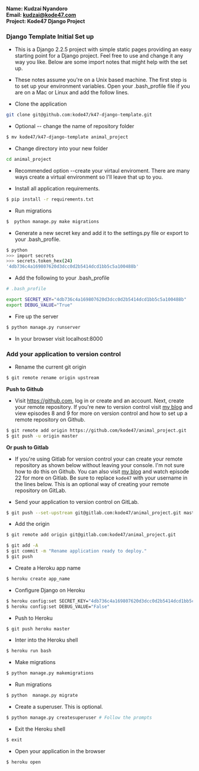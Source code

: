 **Name: Kudzai Nyandoro**  
**Email: kudzai@kode47.com**  
**Project: Kode47 Django Project**  

### Django Template Initial Set up

- This is a Django 2.2.5 project with simple static pages providing an easy starting point for a Django project. Feel free to use and change it any way you like. Below are some import notes that might help with the set up.

- These notes assume you're on a Unix based machine.  The first step is to set up  your environment variables.  Open your .bash_profile file if you are on a Mac or Linux and add the follow lines.
 
- Clone the application 

```bash
git clone git@github.com:kode47/k47-django-template.git
```
- Optional -- change the name of repository folder

```bash
$ mv kode47/k47-django-template animal_project
```
- Change directory into your new folder
 
```bash
cd animal_project
```

- Recommended option --create your virtaul enviroment.  There are many ways
  create a virtual environment so I'll leave that up to you.  

- Install all application requirements.

```bash
$ pip install -r requirements.txt
```

- Run migrations 

```bash
$  python manage.py make migrations
```

- Generate a new secret key and add it to the settings.py file or export to
   your .bash_profile.

```bash
$ python
>>> import secrets
>>> secrets.token_hex(24)
'4db736c4a169807620d3dcc0d2b5414dcd1bb5c5a100488b'
```
- Add the following to your .bash_profile

```bash
# .bash_profile

export SECRET_KEY="4db736c4a169807620d3dcc0d2b5414dcd1bb5c5a100488b"
export DEBUG_VALUE="True"
```

- Fire up the server

```bash
$ python manage.py runserver
```

- In your browser visit localhost:8000

### Add your application to version control

- Rename the current git origin

```bash
$ git remote rename origin upstream
```

**Push to Github**

- Visit https://github.com, log in or create and an account.  Next, create your
  remote repository.  If you're new to version control visit [my blog](https:/kode47.com) and view episodes 8 and 9 for more on version control and how to set up a remote repository on Github.

```bash
$ git remote add origin https://github.com/kode47/animal_project.git
$ git push -u origin master
```

**Or push to Gitlab**

-  If you're using Gitlab for version control your can create your remote repository as shown below without leaving your console.  I'm not sure how to do this on Github.  You can also visit [my blog](https://kode47.com) and watch episode 22 for more on Gitlab. Be sure to replace `kode47` with your username in the lines below. This is an optional way of creating your remote repository on GitLab.

- Send your application to version control on GitLab.
 
```bash
$ git push --set-upstream git@gitlab.com:kode47/animal_project.git master
```
- Add the origin

```bash
$ git remote add origin git@gitlab.com:kode47/animal_project.git
```

```bash
$ git add -A
$ git commit -m "Rename application ready to deploy."
$ git push 
```

- Create a Heroku app name

```bash
$ heroku create app_name
```
- Configure Django on Heroku

```bash
$ heroku config:set SECRET_KEY="4db736c4a169807620d3dcc0d2b5414dcd1bb5c5a100488b"
$ heroku config:set DEBUG_VALUE="False"
```
- Push to Heroku

```bash
$ git push heroku master
```
- Inter into the Heroku shell

```bash
$ heroku run bash
```
- Make migrations

```bash
$ python manage.py makemigrations
```
- Run migrations

```bash
$ python  manage.py migrate
````
- Create a superuser. This is optional.

```bash
$ python manage.py createsuperuser # Follow the prompts
```
- Exit the Heroku shell

```bash
$ exit
```
- Open your application in the browser

```bash
$ heroku open
```




